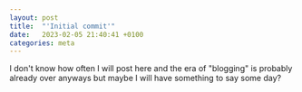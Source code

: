 ```yaml
---
layout: post
title:  "'Initial commit'"
date:   2023-02-05 21:40:41 +0100
categories: meta
---
```

I don't know how often I will post here and the era of "blogging" is probably already over anyways but maybe I will have something to say some day?
